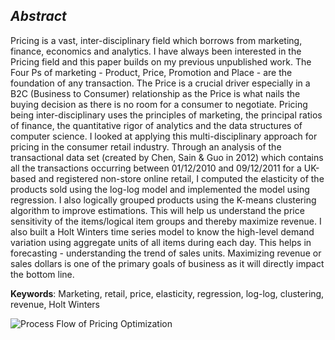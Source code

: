 ## *Abstract*
   
Pricing is a vast, inter-disciplinary field which borrows from marketing, finance, economics and analytics. I have always been interested in the Pricing field and this paper builds on my previous unpublished work. The Four Ps of marketing - Product, Price, Promotion and Place - are the foundation of any transaction. The Price is a crucial driver especially in a B2C (Business to Consumer) relationship as the Price is what nails the buying decision as there is no room for a consumer to negotiate. Pricing being inter-disciplinary uses the principles of marketing, the principal ratios of finance, the quantitative rigor of analytics and the data structures of computer science. I looked at applying this multi-disciplinary approach for pricing in the consumer retail industry. Through an analysis of the transactional data set (created by Chen, Sain & Guo in 2012) which contains all the transactions occurring between 01/12/2010 and 09/12/2011 for a UK-based and registered non-store online retail, I computed the elasticity of the products sold using the log-log model and implemented the model using regression. I also logically grouped products using the K-means clustering algorithm to improve estimations. This will help us understand the price sensitivity of the items/logical item groups and thereby maximize revenue. I also built a Holt Winters time series model to know the high-level demand variation using aggregate units of all items during each day. This helps in forecasting - understanding the trend of sales units. Maximizing revenue or sales dollars is one of the primary goals of business as it will directly impact the bottom line.
  
**Keywords**: Marketing, retail, price, elasticity, regression, log-log, clustering, revenue, Holt Winters

![Process Flow of Pricing Optimization](project_map.jpg)





